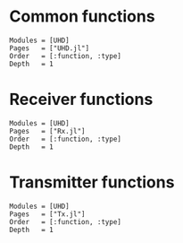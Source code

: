

# Common functions 

```@autodocs
Modules = [UHD]
Pages   = ["UHD.jl"]
Order   = [:function, :type]
Depth	= 1
```


# Receiver functions 

```@autodocs
Modules = [UHD]
Pages   = ["Rx.jl"]
Order   = [:function, :type]
Depth	= 1
```


# Transmitter functions 

```@autodocs
Modules = [UHD]
Pages   = ["Tx.jl"]
Order   = [:function, :type]
Depth	= 1
```
